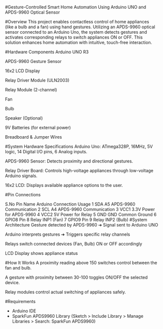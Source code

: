 #Gesture-Controlled Smart Home Automation
Using Arduino UNO and APDS-9960 Optical Sensor

#Overview
This project enables contactless control of home appliances (like a bulb and a fan) using hand gestures. Utilizing an APDS-9960 optical sensor connected to an Arduino Uno, the system detects gestures and activates corresponding relays to switch appliances ON or OFF.
This solution enhances home automation with intuitive, touch-free interaction.

#Hardware Components
Arduino UNO R3

APDS-9960 Gesture Sensor

16x2 LCD Display

Relay Driver Module (ULN2003)

Relay Module (2-channel)

Fan

Bulb

Speaker (Optional)

9V Batteries (for external power)

Breadboard & Jumper Wires

#System Hardware Specifications
Arduino Uno: ATmega328P, 16MHz, 5V logic, 14 Digital I/O pins, 6 Analog inputs.

APDS-9960 Sensor: Detects proximity and directional gestures.

Relay Driver Board: Controls high-voltage appliances through low-voltage Arduino signals.

16x2 LCD: Displays available appliance options to the user.

#Pin Connections

S.No	Pin Name	Arduino Connection	Usage
1	SDA	A5	APDS-9960 Communication
2	SCL	A4	APDS-9960 Communication
3	VCC1	3.3V	Power for APDS-9960
4	VCC2	5V	Power for Relay
5	GND	GND	Common Ground
6	GPIO8	Pin 8	Relay INP1 (Fan)
7	GPIO9	Pin 9	Relay INP2 (Bulb)
#System Architecture
Gesture detected by APDS-9960 ➔ Signal sent to Arduino UNO

Arduino interprets gestures ➔ Triggers specific relay channels

Relays switch connected devices (Fan, Bulb) ON or OFF accordingly

LCD Display shows appliance status


#How It Works
A proximity reading above 150 switches control between the fan and bulb.

A gesture with proximity between 30-100 toggles ON/OFF the selected device.

Relay modules control actual switching of appliances safely.

#Requirements
- Arduino IDE
- SparkFun APDS9960 Library (Sketch > Include Library > Manage Libraries > Search: SparkFun APDS9960)
